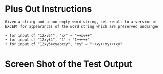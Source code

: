 # Plus Out Instructions  
```md 
Given a string and a non-empty word string, set result to a version of the original string where all chars have been replaced by pluses ("+"),
EXCEPT for appearances of the word string which are preserved unchanged.

• for input of "12xy34", "xy" → "++xy++"
• for input of "12xy34", "1" → "1+++++"
• for input of "12xy34xyabcxy", "xy" → "++xy++xy+++xy"
```

# Screen Shot of the Test Output 

